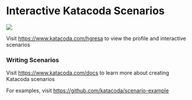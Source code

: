# Interactive Katacoda Scenarios

[![](http://shields.katacoda.com/katacoda/hgresa/count.svg)](https://www.katacoda.com/hgresa "Get your profile on Katacoda.com")

Visit https://www.katacoda.com/hgresa to view the profile and interactive scenarios

### Writing Scenarios
Visit https://www.katacoda.com/docs to learn more about creating Katacoda scenarios

For examples, visit https://github.com/katacoda/scenario-example
